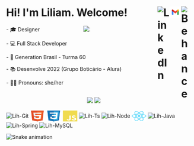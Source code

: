 <h1>Hi! I'm Liliam. Welcome!
 <a href="https://www.behance.net/liliamsolive" target="_blank"><img align="right" alt="Behance" width="32px" src="https://cdn.jsdelivr.net/gh/devicons/devicon/icons/behance/behance-original.svg" />
 <a href="mailto:liliamsoliver@gmail.com" target="_blank"><img align="right" alt="LinkedIn" width="32px" src="https://github.com/timche/gmail-desktop/blob/main/media/icon.svg" />
 <a href="https://www.linkedin.com/in/liliamoliveira" target="_blank"><img align="right" alt="LinkedIn" width="32px" src="https://cdn.jsdelivr.net/gh/devicons/devicon/icons/linkedin/linkedin-original.svg"> </a>
</h1> 
  
<div>
 <img align="right" src="https://user-images.githubusercontent.com/89716594/187804412-e4cd5b00-2a90-4cca-b628-f1b36d4519dd.png" width="200">
  <p align="left"> - 🎓 Designer</p>
  <p align="left"> - 💻 Full Stack Developer</p>
  <p align="left"> - 🚀 Generation Brasil - Turma 60</p>
  <p align="left"> - 📚 Desenvolve 2022 (Grupo Boticário - Alura) </p>
  <p align="left"> - 👩🏻 Pronouns: she/her</p>
 </div>
  
<br>
  
<div align="center">
  <a href="https://github.com/Lihsolive"></a>
  <img height="140em" src="https://github-readme-stats.vercel.app/api?username=Lihsolive&show_icons=true&theme=midnight-purple&include_all_commits=true&count_private=true"/>
  <img height="140em" src="https://github-readme-stats.vercel.app/api/top-langs/?username=Lihsolive&layout=compact&langs_count=7&theme=midnight-purple"/>
</div>
  
<br>
  
<div style="display: inline-block">

  <img align="center" alt="Lih-Git" height="30" width="40" src="https://cdn.jsdelivr.net/gh/devicons/devicon/icons/git/git-original.svg">
  <img align="center" alt="Lih-HTML" height="30" width="40" src="https://raw.githubusercontent.com/devicons/devicon/master/icons/html5/html5-original.svg">
  <img align="center" alt="Lih-CSS" height="30" width="40" src="https://raw.githubusercontent.com/devicons/devicon/master/icons/css3/css3-original.svg">
  <img align="center" alt="Lih-Js" height="30" width="40" src="https://raw.githubusercontent.com/devicons/devicon/master/icons/javascript/javascript-plain.svg">
  <img align="center" alt="Lih-Ts" height="30" width="40" src="https://cdn.jsdelivr.net/gh/devicons/devicon/icons/typescript/typescript-original.svg" />
  <img align="center" alt="Lih-Node" height="30" width="40" src="https://cdn.jsdelivr.net/gh/devicons/devicon/icons/nodejs/nodejs-original.svg" >
  <img align="center" alt="Lih-React" height="30" width="40" src="https://raw.githubusercontent.com/devicons/devicon/master/icons/react/react-original.svg">
  <img align="center" alt="Lih-Java" height="50" width="60" src="https://cdn.jsdelivr.net/gh/devicons/devicon/icons/java/java-plain-wordmark.svg" />
  <img  align="center" alt="Lih-Spring" height="50" width="70" src="https://cdn.jsdelivr.net/gh/devicons/devicon/icons/spring/spring-original-wordmark.svg" />
  <img  align="center" alt="Lih-MySQL" height="60" width="80" src="https://cdn.jsdelivr.net/gh/devicons/devicon/icons/mysql/mysql-original-wordmark.svg" />
 
 ![Snake animation](https://github.com/Lihsolive/Lihsolive/blob/output/github-contribution-grid-snake.svg)
 
</div>
